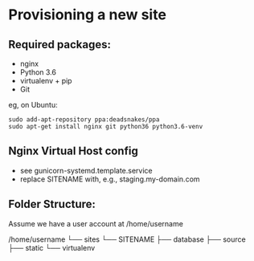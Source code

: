 Provisioning a new site
===============

## Required packages:

* nginx
* Python 3.6
* virtualenv + pip
* Git

eg, on Ubuntu:

	sudo add-apt-repository ppa:deadsnakes/ppa
	sudo apt-get install nginx git python36 python3.6-venv

## Nginx Virtual Host config

* see gunicorn-systemd.template.service
* replace SITENAME with, e.g., staging.my-domain.com

## Folder Structure:
Assume we have a user account at /home/username

/home/username
└── sites
       └── SITENAME
               ├── database
               ├── source
               ├── static
               └── virtualenv
    

